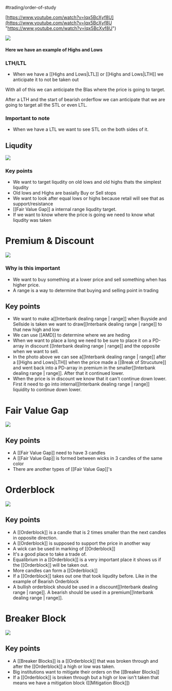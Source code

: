 #trading/order-of-study 

[https://www.youtube.com/watch?v=lqx5BcXyf8U](https://www.youtube.com/watch?v=lqx5BcXyf8U "https://www.youtube.com/watch?v=lqx5BcXyf8U")


![](https://i.imgur.com/u1G2MEy.png)



#### Here we have an example of Highs and Lows

### LTH/LTL

- When we have a [[Highs and Lows|LTL]] or [[Highs and Lows|LTH]] we anticipate it to not be taken out

With all of this we can anticipate the BIas where the price is going to target. 

After a LTH and the start of bearish orderflow we can anticipate that we are going to target all the STL or even LTL.

### Important to note

- When we have a LTL we want to see STL on the both sides of it.


## Liqudity

![](https://i.imgur.com/CGuP3Pn.png)

### **Key points**
- We want to target liqudity on old lows and old highs thats the simplest liqudity
- Old lows and Highs are basially Buy or Sell stops
- We want to look after equal lows or highs because retail will see that as support/resistance
- [[Fair Value Gap]] a internal range liqudity target.
- If we want to know where the price is going we need to know what liqudity was taken


# Premium & Discount           
   ![](https://i.imgur.com/l1jRFLM.png)

### Why is this important
- We want to buy something at a lower price and sell something when has higher price. 
- A range is a way to determine that buying and selling point in trading 
   
## Key points
- We want to make a[[Interbank dealing range | range]] when Buyside and Sellside is taken we want to draw[[Interbank dealing range | range]] to that new high and low
- We can use [[AMD]] to determine where we are heding 
- When we want to place a long we need to be sure to place it on a PD-array in discount [[Interbank dealing range | range]] and the opposite when we want to sell.
- In the photo above we can see a[[Interbank dealing range | range]] after a [[Highs and Lows|LTH]] when the price made a [[Break of Strucuture]] and went back into a PD-array in premium in the smaller[[Interbank dealing range | range]]. After that it continued lower.
- When the price is in discount we know that it can't continue down lower. First it  need to go into internal[[Interbank dealing range | range]] liquidity to continue down lower.

# Fair Value Gap

![](https://i.imgur.com/vJXTav0.png)


## Key points 
- A [[Fair Value Gap]] need to have 3 candles
- A [[Fair Value Gap]] is formed between wicks in 3 candles of the same color
- There are another types of [[Fair Value Gap]]'s

# Orderblock

![](https://i.imgur.com/oYYeZPN.png)

## Key points
- A [[Orderblock]] is a candle that is 2 times smaller than the next candles in opposite direction.
- A [[Orderblock]] is supposed to support the price in another way
- A wick can be used in marking of [[Orderblock]]
- It's a good place to take a trade of.
- Equalibrium in a [[Orderblock]] is a very important place it shows us if the [[Orderblock]] will be taken out.
- More candles can form a [[Orderblock]] 
- If a [[Orderblock]] takes out one that took liqudity before. Like in the example of Bearish Orderblock
- A bullish orderblock should be used in a discount[[Interbank dealing range | range]]. A bearish should be used in a premium[[Interbank dealing range | range]].

# Breaker Block

![](https://i.imgur.com/Fvp3TMO.png)


## Key points 
- A [[Breaker Blocks]] is a [[Orderblock]] that was broken through and after the [[Orderblock]] a high or low was taken.
- Big institutions want to mitigate their orders on the [[Breaker Blocks]]
- If a [[Orderblock]] is broken through but a high or low isn't taken that means we have a mitigation block ([[Mitigation Block]])

